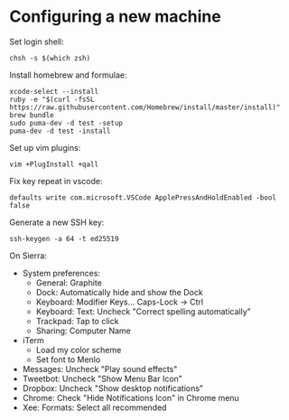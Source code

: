 # Configuring a new machine

Set login shell:

    chsh -s $(which zsh)

Install homebrew and formulae:

    xcode-select --install
    ruby -e "$(curl -fsSL https://raw.githubusercontent.com/Homebrew/install/master/install)"
    brew bundle
    sudo puma-dev -d test -setup
    puma-dev -d test -install

Set up vim plugins:

    vim +PlugInstall +qall

Fix key repeat in vscode:

    defaults write com.microsoft.VSCode ApplePressAndHoldEnabled -bool false

Generate a new SSH key:

    ssh-keygen -a 64 -t ed25519

On Sierra:

* System preferences:
    * General: Graphite
    * Dock: Automatically hide and show the Dock
    * Keyboard: Modifier Keys... Caps-Lock → Ctrl
    * Keyboard: Text: Uncheck "Correct spelling automatically"
    * Trackpad: Tap to click
    * Sharing: Computer Name
* iTerm
    * Load my color scheme
    * Set font to Menlo
* Messages: Uncheck "Play sound effects"
* Tweetbot: Uncheck "Show Menu Bar Icon"
* Dropbox: Uncheck "Show desktop notifications"
* Chrome: Check "Hide Notifications Icon" in Chrome menu
* Xee: Formats: Select all recommended
